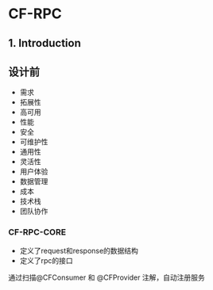 # CF-RPC
## 1. Introduction

## 设计前
- 需求
- 拓展性
- 高可用
- 性能
- 安全
- 可维护性
- 通用性
- 灵活性
- 用户体验
- 数据管理
- 成本
- 技术栈
- 团队协作

### CF-RPC-CORE
- 定义了request和response的数据结构
- 定义了rpc的接口

通过扫描@CFConsumer 和 @CFProvider 注解，自动注册服务


